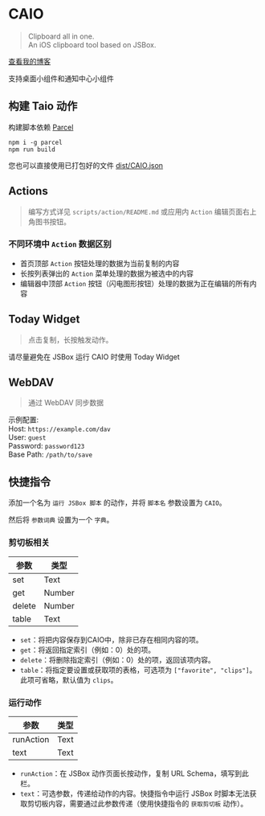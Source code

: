 # CAIO

> Clipboard all in one.  
> An iOS clipboard tool based on JSBox.

[查看我的博客](https://blog.ultagic.com/#/detail/42/)

支持桌面小组件和通知中心小组件

## 构建 Taio 动作

构建脚本依赖 [Parcel](https://parceljs.org/)

```shell
npm i -g parcel
npm run build
```

您也可以直接使用已打包好的文件 [dist/CAIO.json](./dist/CAIO.json)

## Actions

> 编写方式详见 `scripts/action/README.md` 或应用内 `Action` 编辑页面右上角图书按钮。

### 不同环境中 `Action` 数据区别

- 首页顶部 `Action` 按钮处理的数据为当前复制的内容
- 长按列表弹出的 `Action` 菜单处理的数据为被选中的内容
- 编辑器中顶部 `Action` 按钮（闪电图形按钮）处理的数据为正在编辑的所有内容

## Today Widget

> 点击复制，长按触发动作。

请尽量避免在 JSBox 运行 CAIO 时使用 Today Widget

## WebDAV

> 通过 WebDAV 同步数据

示例配置:  
Host: `https://example.com/dav`  
User: `guest`  
Password: `password123`  
Base Path: `/path/to/save`

## 快捷指令

添加一个名为 `运行 JSBox 脚本` 的动作，并将 `脚本名` 参数设置为 `CAIO`。

然后将 `参数词典` 设置为一个 `字典`。

### 剪切板相关

| 参数   | 类型   |
| ------ | ------ |
| set    | Text   |
| get    | Number |
| delete | Number |
| table  | Text   |

- `set`：将把内容保存到CAIO中，除非已存在相同内容的项。
- `get`：将返回指定索引（例如：0）处的项。
- `delete`：将删除指定索引（例如：0）处的项，返回该项内容。
- `table`：将指定要设置或获取项的表格，可选项为 `["favorite", "clips"]`。此项可省略，默认值为 `clips`。

### 运行动作

| 参数      | 类型 |
| --------- | ---- |
| runAction | Text |
| text      | Text |

- `runAction`：在 JSBox 动作页面长按动作，复制 URL Schema，填写到此栏。
- `text`：可选参数，传递给动作的内容。快捷指令中运行 JSBox 时脚本无法获取剪切板内容，需要通过此参数传递（使用快捷指令的 `获取剪切板` 动作）。
